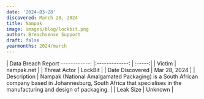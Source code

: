 ```yaml
---
date: '2024-03-28'
discovered: March 28, 2024
title: Nampak
image: images/blog/lockbit.png
author: Breachsense Support
draft: false
yearmonths: 2024/march
---
```



| Data Breach Report
------------:     |:-------------:    | :-----:|
| Victim      | nampak.net      | 
| Threat Actor      | LockBit      | 
| Date Discovered      | Mar 28, 2024      | 
| Description      | Nampak (National Amalgamated Packaging) is a South African company based in Johannesburg, South Africa that specialises in the manufacturing and design of packaging.      | 
| Leak Size      | Unknown      | 

